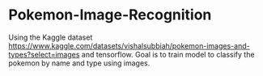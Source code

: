 # Pokemon-Image-Recognition
Using the Kaggle dataset <https://www.kaggle.com/datasets/vishalsubbiah/pokemon-images-and-types?select=images> and tensorflow. 
Goal is to train model to classify the pokemon by name and type using images. 
